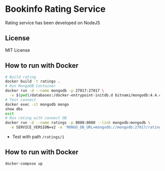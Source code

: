 # Bookinfo Rating Service

Rating service has been developed on NodeJS

## License

MIT License

## How to run with Docker

```bash
# Build rating
docker build -t ratings .
# Run MongoDB Container
docker run -d --name mongodb -p 27017:27017 \
  -v $(pwd)/databases:/docker-entrypoint-initdb.d bitnami/mongodb:4.4.4-debian-10-r5
# Test connect
docker exec -it mongodb mongo
show dbs
exit
# Run rating with connect DB
docker run -d --name ratings -p 8080:8080 --link mongodb:mongodb \
  -e SERVICE_VERSION=v2 -e 'MONGO_DB_URL=mongodb://mongodb:27017/ratings' ratings
```

* Test with path `/ratings/1`

## How to run with Docker

```bash
docker-compose up
```
